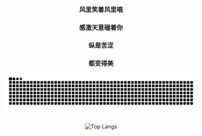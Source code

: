<div align="center">

<h3 style="font-family: 'Microsoft YaHei', sans-serif;">风里笑着风里唱</h3>
<h3 style="font-family: 'Microsoft YaHei', sans-serif;">感激天意碰着你</h3>
<h3 style="font-family: 'Microsoft YaHei', sans-serif;">纵是苦涩</h3>
<h3 style="font-family: 'Microsoft YaHei', sans-serif;">都变得美</h3>


<picture>
  <source media="(prefers-color-scheme: dark)" srcset="https://raw.githubusercontent.com/ML-Leslie/ML-Leslie/output/github-snake-dark.svg" />
  <source media="(prefers-color-scheme: light)" srcset="https://raw.githubusercontent.com/ML-Leslie/ML-Leslie/output/github-snake.svg" />
  <img alt="github-snake" src="github-snake.svg" />
</picture>
<br />
<br />
<img src="https://github-readme-stats.vercel.app/api/top-langs/?username=ML-Leslie&layout=compact" alt="Top Langs" />

</div>
